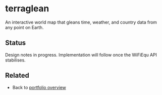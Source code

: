 # terraglean
An interactive world map that gleans time, weather, and country data from any point on Earth.

## Status
Design notes in progress. Implementation will follow once the WiFiEqu API stabilises.

## Related

- Back to [portfolio overview](../README.md)
